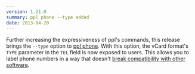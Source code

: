 ```yaml
---
version: 1.21.0
summary: ppl phone --type added
date: 2013-04-20
---
```


Further increasing the expressiveness of ppl's commands, this release brings the
`--type` option to [ppl phone](/commands/phone). With this option,
the vCard format's `TYPE` parameter in the `TEL` field is now exposed to users.
This allows you to label phone numbers in a way that doesn't [break
compatibility with other
software](https://github.com/hendotcat/ppl/issues/24#issuecomment-16623136).
